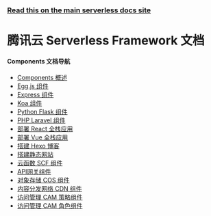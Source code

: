 <!--
title: Tencent Cloud - 腾讯云函数 (SCF) CLI 文档
menuText: Tencent CLI
menuOrder: 3
layout: Doc
-->

<!-- DOCS-SITE-LINK:START automatically generated  -->

### [Read this on the main serverless docs site](https://www.serverless.com/framework/docs/providers/tencent/)

<!-- DOCS-SITE-LINK:END -->

# 腾讯云 Serverless Framework 文档

  <div class="docsSection">
    <div class="docsSectionSubHeader">
      <h4>Components 文档导航</h4>
    </div>
    <div class="docsProviderItems">
      <ul>
        <li><a href="./components/README.md">Components 概述</a></li>
        <li><a href="./components/high-level-components/tencent-egg">Egg.js 组件</a></li>
        <li><a href="./components/high-level-components/tencent-express">Express 组件</a></li>
        <li><a href="./components/high-level-components/tencent-koa">Koa 组件</a></li>
        <li><a href="./components/high-level-components/tencent-flask"> Python Flask 组件</a></li>
        <li><a href="./components/high-level-components/tencent-laravel"> PHP Laravel 组件</a></li>
        <li><a href="./components/high-level-components/tencent-react-full-stack">部署 React 全栈应用</a></li>
        <li><a href="./components/high-level-components/tencent-vue-full-stack">部署 Vue 全栈应用</a></li>
        <li><a href="./components/high-level-components/tencent-hexo">搭建 Hexo 博客</a></li>
        <li><a href="./components/high-level-components/tencent-website">搭建静态网站</a></li>
        <li><a href="./components/basic-components/tencent-scf">云函数 SCF 组件</a></li>
        <li><a href="./components/basic-components/tencent-apigateway">API网关组件</a></li>
        <li><a href="./components/basic-components/tencent-cos">对象存储 COS 组件</a></li>
        <li><a href="./components/basic-components/tencent-cdn">内容分发网络 CDN 组件</a></li>
        <li><a href="./components/basic-components/tencent-cam-policy">访问管理 CAM 策略组件</a></li>
        <li><a href="./components/basic-components/tencent-cam-role">访问管理 CAM 角色组件</a></li>
      </ul>
    </div>
  </div>
